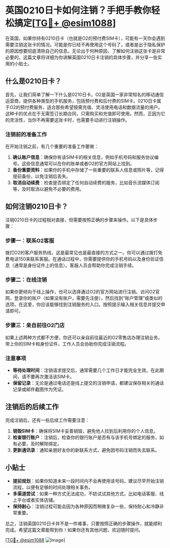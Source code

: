 # 英国0210日卡如何注销？手把手教你轻松搞定[[TG💪+ @esim1088](https://t.me/s/esim1088)]

在英国，如果你持有0210日卡（也就是O2的预付费SIM卡），可能有一天你会遇到需要注销这张卡的情况。可能是你已经不再使用这个号码了，或者是出于隐私保护的原因想要彻底清除自己的信息。无论出于何种原因，了解如何注销这张卡是非常必要的。这篇文章将详细为你讲解英国0210日卡注销的具体步骤，并分享一些实用的小贴士。

## 什么是0210日卡？

首先，让我们简单了解一下什么是0210日卡。O2是英国一家非常知名的移动通信运营商，提供各种类型的手机服务，包括预付费和后付费的SIM卡。0210日卡属于O2的预付费服务，适合那些希望按需充值、灵活使用电话和数据流量的用户。这种卡的优点在于无需签订长期合同，只需购买和充值即可使用。然而，正因为它的灵活性，当你不再需要这张卡时，也需要手动进行注销操作。

### 注销前的准备工作

在开始注销之前，有几个重要的准备工作要做：

1. **确认账户信息**：确保你有该SIM卡的相关信息，例如手机号码和服务协议编号。这些信息通常可以在你的账单或者O2的官方网站上找到。
2. **备份重要资料**：如果你的手机中存储了一些重要的联系人信息或照片等，记得提前备份，以免注销后丢失。
3. **取消自动续费**：检查是否绑定了任何自动续费的服务，比如音乐流媒体订阅等，及时取消以避免不必要的费用。

## 如何注销0210日卡？

注销0210日卡的过程相对直接，但需要按照正确的步骤来操作。以下是具体步骤：

### 步骤一：联系O2客服

拨打O2的客户服务热线，这是最常见也是最直接的方式之一。你可以通过拨打免费电话150来联系客服。在通话过程中，你需要提供你的手机号码以及身份验证信息（通常是身份证件上的信息）。客服人员会帮助你完成注销手续。

### 步骤二：在线注销

如果你更倾向于线上操作，也可以选择通过O2的官方网站进行注销。访问O2官网，登录你的账户（如果没有账户，需要先注册），然后找到“账户管理”或类似的选项。在这里，你应该能够找到注销服务的入口。按照提示输入相关信息并提交申请即可。

### 步骤三：亲自前往O2门店

如果上述两种方式都不方便，你还可以亲自前往最近的O2零售店办理注销业务。带上你的SIM卡和身份证件，工作人员会协助你完成注销流程。

### 注意事项

- **等待处理时间**：注销请求提交后，通常需要几个工作日才能完全生效。在此期间，请不要再次激活该SIM卡。
- **保留记录**：无论是通过电话还是线上提交的注销申请，都建议保存相关的通话记录或邮件截图作为凭证。

## 注销后的后续工作

完成注销后，还有一些后续工作需要注意：

1. **销毁SIM卡**：确保将SIM卡妥善销毁，避免他人捡到后利用你的个人信息。
2. **检查银行账户**：注销后，检查你的银行账户是否有与该手机号绑定的服务，如有必要，及时解除绑定。
3. **更新通讯录**：通知亲朋好友你的新联系方式，避免因号码注销而失去联系。

## 小贴士

- **提前规划**：如果你知道未来一段时间内不会再使用该号码，建议尽早开始注销流程，以便有足够的时间处理相关事务。
- **多渠道尝试**：如果一种方式无法成功，不妨试试其他方式，比如电话客服、线上平台或者实体店铺。
- **保持耐心**：注销过程可能会因为各种原因而稍微复杂一些，保持耐心和冷静非常重要。

总之，注销英国0210日卡并不是一件难事，只要按照正确的步骤操作，就能顺利完成。希望这篇文章能帮到你！如果你还有其他问题，欢迎随时提问。

[[TG💪+ @esim1088](https://t.me/s/esim1088) ![Image](https://i.postimg.cc/4NQfJmqS/Snipaste-2025-05-13-00-14-12.png)]